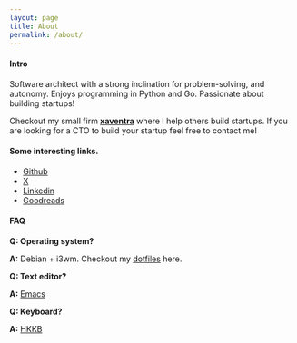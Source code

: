 ```yaml
---
layout: page
title: About
permalink: /about/
---
```


#### Intro

Software architect with a strong inclination for problem-solving, and autonomy. Enjoys programming in Python and Go. Passionate about building startups!

Checkout my small firm **[xaventra](https://xaventra.com)** where I help others build startups. If you are looking for a CTO to build your startup feel free to contact me!

#### Some interesting links.

* [Github](https://github.com/chamoda)
* [X](https://x.com/0xchmod)
* [Linkedin](https://www.linkedin.com/in/chamoda-pandithage-793a90a2/)
* [Goodreads](https://www.goodreads.com/user/show/5980292-chamoda-pandithage)

#### FAQ

**Q: Operating system?**

**A:** Debian + i3wm. Checkout my [dotfiles](https://github.com/chamoda/dotfiles) here.

**Q: Text editor?**

**A:** [Emacs](https://github.com/chamoda/.emacs.d)

**Q: Keyboard?**

**A:** [HKKB](https://www.hhkeyboard.com/uk/products/hybrid)






